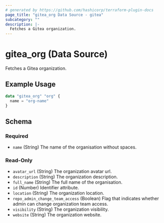 ```yaml
---
# generated by https://github.com/hashicorp/terraform-plugin-docs
page_title: "gitea_org Data Source - gitea"
subcategory: ""
description: |-
  Fetches a Gitea organization.
---
```


# gitea_org (Data Source)

Fetches a Gitea organization.

## Example Usage

```terraform
data "gitea_org" "org" {
  name = "org-name"
}
```

<!-- schema generated by tfplugindocs -->
## Schema

### Required

- `name` (String) The name of the organisation without spaces.

### Read-Only

- `avatar_url` (String) The organization avatar url.
- `description` (String) The organization description.
- `full_name` (String) The full name of the organisation.
- `id` (Number) Identifier attribute.
- `location` (String) The organization location.
- `repo_admin_change_team_access` (Boolean) Flag that indicates whether admin can change organization team access.
- `visibility` (String) The organization visibility.
- `website` (String) The organization website.


